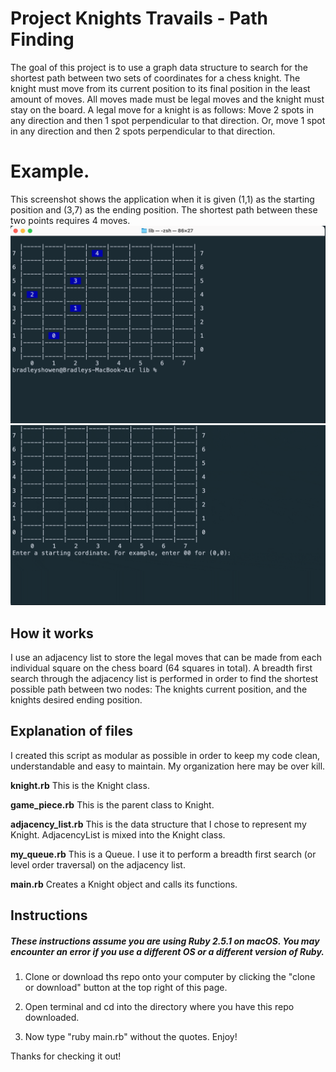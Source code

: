 # Project Knights Travails - Path Finding
The goal of this project is to use a graph data structure to search for the shortest path between two sets of coordinates for a chess knight. The knight must move from its current position to its final position in the least amount of moves. All moves made must be legal moves and the knight must stay on the board. A legal move for a knight is as follows: Move 2 spots in any direction and then 1 spot perpendicular to that direction. Or, move 1 spot in any direction and then 2 spots perpendicular to that direction. 

# Example. 
This screenshot shows the application when it is given (1,1) as the starting position and (3,7) as the ending position. The shortest path between these two points requires 4 moves. 
![screen shot](https://github.com/BShowen/Knights_travails/blob/master/screenshots/screenshot_1.png "screen shot")
![screen shot](https://github.com/BShowen/Knights_travails/blob/master/screenshots/screenshot_1.gif "screen shot")

## How it works
I use an adjacency list to store the legal moves that can be made from each individual square on the chess board (64 squares in total). A breadth first search through the adjacency list is performed in order to find the shortest possible path between two nodes: The knights current position, and the knights desired ending position. 

## Explanation of files
I created this script as modular as possible in order to keep my code clean, understandable and easy to maintain. My organization here may be over kill. 

**knight.rb** This is the Knight class. 

**game_piece.rb** This is the parent class to Knight. 

**adjacency_list.rb** This is the data structure that I chose to represent my Knight. AdjacencyList is mixed into the Knight class. 

**my_queue.rb** This is a Queue. I use it to perform a breadth first search (or level order traversal) on the adjacency list. 

**main.rb** Creates a Knight object and calls its functions. 

## Instructions 
##### These instructions assume you are using Ruby 2.5.1 on macOS. You may encounter an error if you use a different OS or a different version of Ruby.
1) Clone or download ths repo onto your computer by clicking the "clone or download" button at the top right of this page.

2) Open terminal and cd into the directory where you have this repo downloaded.

3) Now type "ruby main.rb" without the quotes. Enjoy! 

Thanks for checking it out! 
